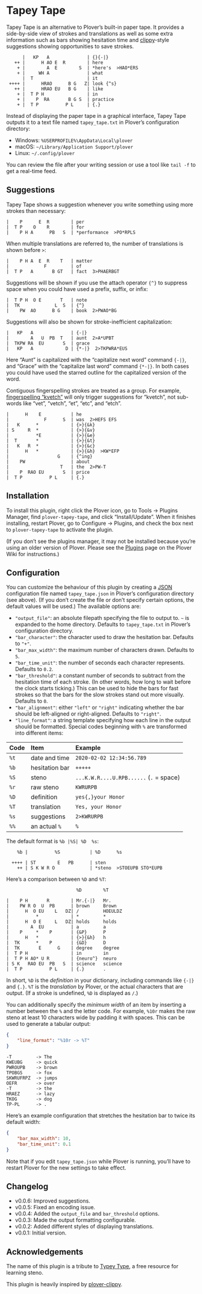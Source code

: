 # Tapey Tape

Tapey Tape is an alternative to Plover’s built-in paper tape.
It provides a side-by-side view of strokes and translations as well as
some extra information such as bars showing hesitation time and
[clippy](https://github.com/tckmn/plover_clippy)-style
suggestions showing opportunities to save strokes.

```
      |   KP   A              | {}{-|}
   ++ |      H AO E  R        | here
    + |        A  E        S  | *here's  >HAO*ERS
    + |     WH A              | what
      |  T                    | it
 ++++ |      HRAO      B G   Z| look {^s}
   ++ |      HRAO EU   B G    | like
    + |  T P H                | in
    + |    P  RA       B G S  | practice
    + |  T P          P L     | {.}
```

Instead of displaying the paper tape in a graphical interface,
Tapey Tape outputs it to a text file named `tapey_tape.txt`
in Plover’s configuration directory:

- Windows: `%USERPROFILE%\AppData\Local\plover`
- macOS: `~/Library/Application Support/plover`
- Linux: `~/.config/plover`

You can review the file after your writing session or use a tool like
`tail -f` to get a real-time feed.

## Suggestions

Tapey Tape shows a suggestion whenever you write something using more
strokes than necessary:

```
|    P      E  R        | per
|  T P    O    R        | for
|    P H A      PB   S  | *performance  >PO*RPLS
```

When multiple translations are referred to, the number of translations
is shown before `>`:

```
|    P H A  E  R    T   | matter
|             F         | of
|  T P   A       B GT   | fact  3>PHAERBGT
```

Suggestions will be shown if you use the attach operator `{^}` to
suppress space when you could have used a prefix, suffix, or infix:

```
|  T P H  O E       T   | note
|  TK             L  S  | {^}
|    PW  AO      B G    | book  2>PWAO*BG
```

Suggestions will also be shown for stroke-inefficient capitalization:

```
|   KP   A              | {-|}
|        A   U  PB  T   | aunt  2>A*UPBT
|  TKPW RA  EU       S  | grace
|   KP   A            D | {*-|}  2>TKPWRA*EUS
```

Here “Aunt” is capitalized with the “capitalize next word” command
`{-|}`, and “Grace” with the “capitalize last word” command `{*-|}`.
In both cases you could have used the starred outline for the
capitalized version of the word.

Contiguous fingerspelling strokes are treated as a group. For example,
[fingerspelling “kvetch”](https://www.youtube.com/watch?v=DIfjztBuBc8)
will only trigger suggestions for “kvetch”, not sub-words like “vet”,
“vetch”, “et”, “etc”, and “etch”.

```
|      H    E           | he
|             F      S  | was  2>HEFS EFS
|   K      *            | {>}{&k}
| S     R  *            | {>}{&v}
|          *E           | {>}{&e}
|  T       *            | {>}{&t}
|   K   R  *            | {>}{&c}
|      H   *            | {>}{&h}  >KW*EFP
|                  G    | {^ing}
|    PW                 | about
|                   T   | the  2>PW-T
|    P  RAO EU       S  | price
|  T P          P L     | {.}
```

## Installation

To install this plugin, right click the Plover icon, go to Tools →
Plugins Manager, find `plover-tapey-tape`, and click “Install/Update”.
When it finishes installing, restart Plover, go to Configure → Plugins,
and check the box next to `plover-tapey-tape` to activate the plugin.

(If you don’t see the plugins manager, it may not be installed
because you’re using an older version of Plover. Please see the
[Plugins](https://github.com/openstenoproject/plover/wiki/Plugins)
page on the Plover Wiki for instructions.)

## Configuration

You can customize the behaviour of this plugin by creating a
[JSON](https://www.json.org/json-en.html) configuration file named
`tapey_tape.json` in Plover’s configuration directory (see above).
(If you don’t create the file or don’t specify certain options,
the default values will be used.) The available options are:

- `"output_file"`: an absolute filepath specifying the file to
  output to. `~` is expanded to the home directory. Defaults to
  `tapey_tape.txt` in Plover’s configuration directory.
- `"bar_character"`: the character used to draw the hesitation bar.
  Defaults to `"+"`.
- `"bar_max_width"`: the maximum number of characters drawn.
  Defaults to `5`.
- `"bar_time_unit"`: the number of seconds each character represents.
  Defaults to `0.2`.
- `"bar_threshold"`: a constant number of seconds to subtract from the
  hesitation time of each stroke. (In other words, how long to wait
  before the clock starts ticking.) This can be used to hide the bars
  for fast strokes so that the bars for the slow strokes stand out more
  visually. Defaults to `0`.
- `"bar_alignment"`: either `"left"` or `"right"` indicating whether the
  bar should be left-aligned or right-aligned. Defaults to `"right"`.
- `"line_format"`: a string template specifying how each line in the
  output should be formatted. Special codes beginning with `%` are
  transformed into different items:

| Code | Item           | Example                                 |
|:-----|:---------------|:----------------------------------------|
| `%t` | date and time  | `2020-02-02 12:34:56.789`               |
| `%b` | hesitation bar | `+++++`                                 |
| `%S` | steno          | `...K.W.R....U.RPB......` (`.` = space) |
| `%r` | raw steno      | `KWRURPB`                               |
| `%D` | definition     | `yes{,}your Honor`                      |
| `%T` | translation    | `Yes, your Honor`                       |
| `%s` | suggestions    | `2>KWRURPB`                             |
| `%%` | an actual `%`  | `%`                                     |

The default format is `%b |%S| %D  %s`:

```
    %b |          %S           | %D      %s

  ++++ | ST        E   PB      | sten
    ++ | S K W R O             | *steno  >STOEUPB STO*EUPB
```

Here’s a comparison between `%D` and `%T`:

```
                          %D        %T

|    P H       R        | Mr.{-|}   Mr.
|    PW R O  U  PB      | brown     Brown
|      H  O EU    L   DZ| /         HOEULDZ
|          *            | *         *
|      H  O E     L   DZ| holds     holds
|        A  EU          | a         a
|    P     *    P       | {&P}      P
|      H   *            | {>}{&h}   h
|  TK      *    P       | {&D}      D
|  TK       E      G    | degree    degree
|  T P H                | in        in
|  T P H AO* U R        | {neuro^}  neuro
| S K   RAO EU  PB   S  | science   science
|  T P          P L     | {.}       .
```

In short, `%D` is the *definition* in your dictionary, including
commands like `{-|}` and `{.}`. `%T` is the *translation* by Plover,
or the actual characters that are output. (If a stroke is undefined,
`%D` is displayed as `/`.)

You can additionally specify the *minimum width* of an item by inserting
a number between the `%` and the letter code. For example, `%10r` makes
the raw steno at least 10 characters wide by padding it with spaces.
This can be used to generate a tabular output:

```json
{
    "line_format": "%10r -> %T"
}
```

```
-T         -> The
KWEUBG     -> quick
PWROUPB    -> brown
TPOBGS     -> fox
SKWRUFRPZ  -> jumps
OEFR       -> over
-T         -> the
HRAEZ      -> lazy
TKOG       -> dog
TP-PL      -> .
```

Here’s an example configuration that stretches the hesitation bar to
twice its default width:

```json
{
    "bar_max_width": 10,
    "bar_time_unit": 0.1
}
```

Note that if you edit `tapey_tape.json` while Plover is running, you’ll
have to restart Plover for the new settings to take effect.

## Changelog

- v0.0.6: Improved suggestions.
- v0.0.5: Fixed an encoding issue.
- v0.0.4: Added the `output_file` and `bar_threshold` options.
- v0.0.3: Made the output formatting configurable.
- v0.0.2: Added different styles of displaying translations.
- v0.0.1: Initial version.

## Acknowledgements

The name of this plugin is a tribute to
[Typey Type](https://didoesdigital.com/typey-type/),
a free resource for learning steno.

This plugin is heavily inspired by
[plover-clippy](https://github.com/tckmn/plover_clippy).
